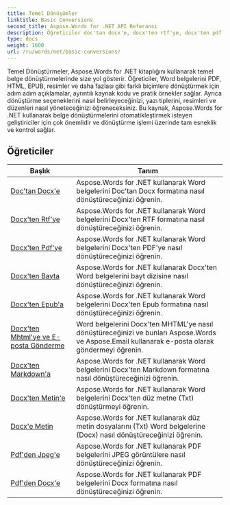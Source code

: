 ```yaml
---
title: Temel Dönüşümler
linktitle: Basic Conversions
second_title: Aspose.Words for .NET API Referansı
description: Öğreticiler doc'tan docx'e, docx'ten rtf'ye, docx'ten pdf'ye, docx'ten byte'a, docx'ten epub'a, docx'ten mhtml'ye ve e-posta göndermeyi, docx'ten markdown'a, docx'ten txt'ye, txt'den docx'e,
type: docs
weight: 1600
url: /ru/words/net/basic-conversions/
---
```


Temel Dönüştürmeler, Aspose.Words for .NET kitaplığını kullanarak temel belge dönüştürmelerinde size yol gösterir. Öğreticiler, Word belgelerini PDF, HTML, EPUB, resimler ve daha fazlası gibi farklı biçimlere dönüştürmek için adım adım açıklamalar, ayrıntılı kaynak kodu ve pratik örnekler sağlar. Ayrıca dönüştürme seçeneklerini nasıl belirleyeceğinizi, yazı tiplerini, resimleri ve düzenleri nasıl yöneteceğinizi öğreneceksiniz. Bu kaynak, Aspose.Words for .NET kullanarak belge dönüştürmelerini otomatikleştirmek isteyen geliştiriciler için çok önemlidir ve dönüştürme işlemi üzerinde tam esneklik ve kontrol sağlar.

 ## Öğreticiler
| Başlık | Tanım |
| --- | --- |
| [Doc'tan Docx'e](./doc-to-docx/) | Aspose.Words for .NET kullanarak Word belgelerini Doc'tan Docx formatına nasıl dönüştüreceğinizi öğrenin.  |
| [Docx'ten Rtf'ye](./docx-to-rtf/) | Aspose.Words for .NET kullanarak Word belgelerini Docx'ten RTF formatına nasıl dönüştüreceğinizi öğrenin.  |  
| [Docx'ten Pdf'ye](./docx-to-pdf/) | Aspose.Words for .NET kullanarak Word belgelerini Docx'ten PDF'ye nasıl dönüştüreceğinizi öğrenin. | 
| [Docx'ten Bayta](./docx-to-byte/) | Aspose.Words for .NET kullanarak Docx'ten Word belgelerini bayt dizisine nasıl dönüştüreceğinizi öğrenin. |  
| [Docx'ten Epub'a](./docx-to-epub/) | Aspose.Words for .NET kullanarak Word belgelerini Docx'ten Epub formatına nasıl dönüştüreceğinizi öğrenin. |
| [Docx'ten Mhtml'ye ve E-posta Gönderme](./docx-to-mhtml-and-sending-email/) | Word belgelerini Docx'ten MHTML'ye nasıl dönüştüreceğinizi ve bunları Aspose.Words ve Aspose.Email kullanarak e-posta olarak göndermeyi öğrenin. |
| [Docx'ten Markdown'a](./docx-to-markdown/) | Aspose.Words for .NET kullanarak Word belgelerini Docx'ten Markdown formatına nasıl dönüştüreceğinizi öğrenin. |
| [Docx'ten Metin'e](./docx-to-txt/) | Aspose.Words for .NET kullanarak Word belgelerini Docx'ten düz metne (Txt) dönüştürmeyi öğrenin. |
| [Docx'e Metin](./txt-to-docx/) | Aspose.Words for .NET kullanarak düz metin dosyalarını (Txt) Word belgelerine (Docx) nasıl dönüştüreceğinizi öğrenin. | 
| [Pdf'den Jpeg'e](./pdf-to-jpeg/) | Aspose.Words for .NET kullanarak PDF belgelerini JPEG görüntülere nasıl dönüştüreceğinizi öğrenin. |
| [Pdf'den Docx'e](./pdf-to-docx/) | Aspose.Words for .NET kullanarak PDF belgelerini Docx formatına nasıl dönüştüreceğinizi öğrenin.  |